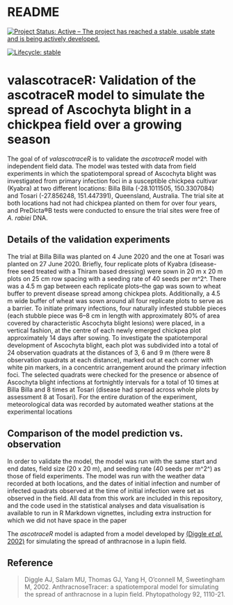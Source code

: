 README
================

[![Project Status: Active – The project has reached a stable, usable
state and is being actively
developed.](https://www.repostatus.org/badges/latest/active.svg)](https://www.repostatus.org/#active)
<!-- badges: start -->
[![Lifecycle: stable](https://img.shields.io/badge/lifecycle-stable-brightgreen.svg)](https://www.tidyverse.org/lifecycle/#stable)
<!-- badges: end -->

# valascotraceR: Validation of the ascotraceR model to simulate the spread of Ascochyta blight in a chickpea field over a growing season

The goal of of *valascotraceR* is to validate the *ascotraceR* model with independent field data. The model was tested with data from field experiments in which the spatiotemporal spread of Ascochyta blight was investigated from primary infection foci in a susceptible chickpea cultivar (Kyabra) at two different locations: Billa Billa (-28.1011505, 150.3307084) and Tosari (-27.856248, 151.447391), Queensland, Australia. The trial site at both locations had not had chickpea planted on them for over four years, and PreDicta®B tests were conducted to ensure the trial sites were free of _A. rabiei_ DNA. 

## Details of the validation experiments

The trial at Billa Billa was planted on 4 June 2020 and the one at Tosari was planted on 27 June 2020. Briefly, four replicate plots of Kyabra (disease-free seed treated with a Thiram based dressing) were sown in 20 m x 20 m plots on 25 cm row spacing with a seeding rate of 40 seeds per m^2^. There was a 4.5 m gap between each replicate plots–the gap was sown to wheat buffer to prevent disease spread among chickpea plots. Additionally, a 4.5 m wide buffer of wheat was sown around all four replicate plots to serve as a barrier. 
To initiate primary infections, four naturally infested stubble pieces (each stubble piece was 6–8 cm in length with approximately 80% of area covered by characteristic Ascochyta blight lesions) were placed, in a vertical fashion, at the centre of each newly emerged chickpea plot approximately 14 days after sowing. To investigate the spatiotemporal development of Ascochyta blight, each plot was subdivided into a total of 24 observation quadrats at the distances of 3, 6 and 9 m (there were 8 observation quadrats at each distance), marked out at each corner with white pin markers, in a concentric arrangement around the primary infection foci. The selected quadrats were checked for the presence or absence of Ascochyta blight infections at fortnightly intervals for a total of 10 times at Billa Billa and 8 times at Tosari (disease had spread across whole plots by assessment 8 at Tosari). 
For the entire duration of the experiment, meteorological data was recorded by automated weather stations at the experimental locations

## Comparison of the model prediction vs. observation

In order to validate the model, the model was run with the same start and end dates, field size (20 x 20 m), and seeding rate (40 seeds per m^2^) as those of field experiments. The model was run with the weather data recorded at both locations, and the dates of initial infection and number of infected quadrats observed at the time of initial infection were set as observed in the field. All data from this work are included in this repository, and the code used in the statistical analyses and data visualisation is available to run in R Markdown vignettes, including extra instruction for which we did not have space in the paper

The *ascotraceR* model is adapted from a model developed by [(Diggle *et al.*
2002)](https://doi.org/10.1094/PHYTO.2002.92.10.1110) for simulating the
spread of anthracnose in a lupin field.

## Reference

> Diggle AJ, Salam MU, Thomas GJ, Yang H, O’connell M, Sweetingham M,
> 2002. AnthracnoseTracer: a spatiotemporal model for simulating the
> spread of anthracnose in a lupin field. Phytopathology 92, 1110-21.
